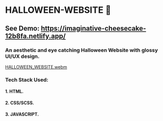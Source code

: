 # HALLOWEEN-WEBSITE 🎃
## See Demo: https://imaginative-cheesecake-12b8fa.netlify.app/
### An aesthetic and eye catching Halloween Website with glossy UI/UX design.
[HALLOWEEN_WEBSITE.webm](https://user-images.githubusercontent.com/75914302/192270140-f513bba2-d182-4ff2-9960-3449c316c5c5.webm)
### Tech Stack Used:
#### 1. HTML.
#### 2. CSS/SCSS.
#### 3. JAVASCRIPT.
